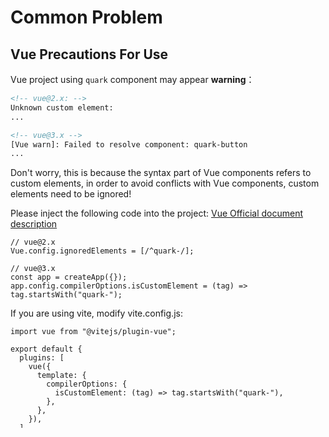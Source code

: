 # Common Problem

## Vue Precautions For Use

Vue project using `quark` component may appear **warning**：

```html
<!-- vue@2.x: -->
Unknown custom element:
...

<!-- vue@3.x -->
[Vue warn]: Failed to resolve component: quark-button
...
```

Don't worry, this is because the syntax part of Vue components refers to custom elements, in order to avoid conflicts with Vue components, custom elements need to be ignored! 

Please inject the following code into the project:
[Vue Official document description](https://vuejs.org/guide/extras/web-components.html)

```tsx
// vue@2.x
Vue.config.ignoredElements = [/^quark-/];

// vue@3.x
const app = createApp({});
app.config.compilerOptions.isCustomElement = (tag) => tag.startsWith("quark-");
```

If you are using vite, modify vite.config.js:

```tsx
import vue from "@vitejs/plugin-vue";

export default {
  plugins: [
    vue({
      template: {
        compilerOptions: {
          isCustomElement: (tag) => tag.startsWith("quark-"),
        },
      },
    }),
  ],
};
```
